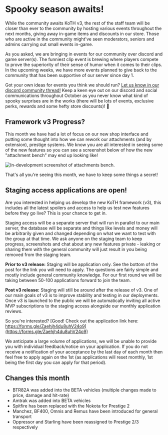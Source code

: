 [comment]: <>  (title:Community Update #2)
[comment]: <>  (author:Jack Cosens)
[comment]: <>  (description:September in a nutshell, spooky season awaits!)
[comment]: <>  (readtime:3)
[comment]: <>  (picture:https://cdn.discordapp.com/attachments/799042735948169236/1010146522878447686/FiveM_b2545_GTAProcess_2022-08-19_17-52-21.png)
[comment]: <>  (timestamp:2022-10-06T13:01:26.192Z)
[commend]: <>  (tag:CosmicV)

# Spooky season awaits!
While the community awaits KoTH v3, the rest of the staff team will be closer than ever to the community by hosting various events throughout the next months, giving away in-game items and discounts in our store. Those who are active in the community might've seen moderators, seniors and admins carrying out small events in-game.

As you asked, we are bringing in events for our community over discord and game server(s). The funniest clip event is brewing where players compete to prove the superiority of their sense of humor when it comes to their clips. In the upcoming weeks, we have more events planned to give back to the community that has been supportive of our server since day 1.

Got your own ideas for events you think we should run? [Let us know in our discord community thread!](https://discord.com/channels/793176002850193419/1021784071531135016) Keep a keen eye out on our discord and social communications throughout October as you never know what kind of spooky surprises are in the works (there will be lots of events, exclusive perks, rewards and some hefty store discounts)! 🎃

  

## Framework v3 Progress?

This month we have had a lot of focus on our new shop interface and putting some thought into how we can rework our attachments (and by extension), prestige systems.
We know you are all interested in seeing some of the new features so you can see a screenshot below of how the new "attachment bench" may end up looking like!

![In-development screenshot of attachments bench.](https://i.imgur.com/p9sDZWm.png)

That's all you're seeing this month, we have to keep some things a secret!

## Staging access applications are open!
Are you interested in helping us develop the new KoTH framework (v3), this includes all the latest spoilers and access to help us test new features before they go live? This is your chance to get in.

Staging access will be a separate server that will run in parallel to our main server, the database will be separate and things like levels and money will be arbitrarily given and changed depending on what we want to test with the group at that time.
We ask anyone on the staging team to keep progress, screenshots and chat about any new features private - leaking or sharing them with the general community will just result in you being removed from the staging team.

**Prior to v3 release:** Staging will be application only. See the bottom of the post for the link you will need to apply. The questions are fairly simple and mostly include general community knowledge. For our first round we will be taking between 50-100 applications forward to join the team.

**Post v3 release:** Staging will still be around after the release of v3. One of our main goals of v3 is to improve stability and testing in our deployments. Once v3 is launched to the public we will be automatically inviting all active MVP subscriptions to the staging access alongside our monthly application reviews.

So you're interested? [Good! Check out the application link here: https://forms.gle/Zaehjh4du8uhV24o9](https://forms.gle/Zaehjh4du8uhV24o9)

We anticipate a large volume of applications, we will be unable to provide you with individual feedback/notice on your application. If you do not receive a notification of your acceptance by the last day of each month then feel free to apply again on the 1st (as applications will reset monthly, 1st being the first day you can apply for that period).

## Changes this month
- BTR82A was added into the BETA vehicles (multiple changes made to price, damage and hit-rate)
- Amtrak was added into BETA vehicles
- Spitfire has been replaced with the Nokota for Prestige 2
- Manchez, BF400, Omnis and Remus have been introduced for general transport
- Oppressor and Starling have been reassigned to Prestige 2/3 respectively